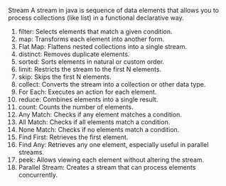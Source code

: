 Stream
A stream in java is sequence of data elements that allows you to process collections (like list) in a functional declarative way.
1.	filter: Selects elements that match a given condition.
2.	map: Transforms each element into another form.
3.	Flat Map: Flattens nested collections into a single stream.
4.	distinct: Removes duplicate elements.
5.	sorted: Sorts elements in natural or custom order.
6.	limit: Restricts the stream to the first N elements.
7.	skip: Skips the first N elements.
8.	collect: Converts the stream into a collection or other data type.
9.	For Each: Executes an action for each element.
10.	reduce: Combines elements into a single result.
11.	count: Counts the number of elements.
12.	Any Match: Checks if any element matches a condition.
13.	All Match: Checks if all elements match a condition.
14.	None Match: Checks if no elements match a condition.
15.	Find First: Retrieves the first element.
16.	Find Any: Retrieves any one element, especially useful in parallel streams.
17.	peek: Allows viewing each element without altering the stream.
18.	Parallel Stream: Creates a stream that can process elements concurrently.
